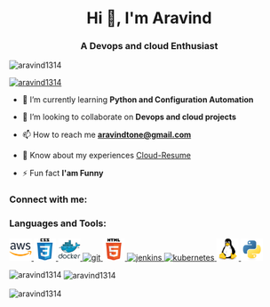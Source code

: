 <h1 align="center">Hi 👋, I'm Aravind</h1>
<h3 align="center">A Devops and cloud Enthusiast</h3>

<p align="left"> <img src="https://komarev.com/ghpvc/?username=aravind1314&label=Profile%20views&color=0e75b6&style=flat" alt="aravind1314" /> </p>

<p align="left"> <a href="https://github.com/ryo-ma/github-profile-trophy"><img src="https://github-profile-trophy.vercel.app/?username=aravind1314" alt="aravind1314" /></a> </p>

- 🌱 I’m currently learning **Python and Configuration Automation**

- 👯 I’m looking to collaborate on **Devops and cloud projects**

- 📫 How to reach me **aravindtone@gmail.com**

- 📄 Know about my experiences [Cloud-Resume](http://43.205.175.145:3000/)

- ⚡ Fun fact **I'am Funny**

<h3 align="left">Connect with me:</h3>
<p align="left">
</p>

<h3 align="left">Languages and Tools:</h3>
<p align="left"> <a href="https://aws.amazon.com" target="_blank" rel="noreferrer"> <img src="https://raw.githubusercontent.com/devicons/devicon/master/icons/amazonwebservices/amazonwebservices-original-wordmark.svg" alt="aws" width="40" height="40"/> </a> <a href="https://www.w3schools.com/css/" target="_blank" rel="noreferrer"> <img src="https://raw.githubusercontent.com/devicons/devicon/master/icons/css3/css3-original-wordmark.svg" alt="css3" width="40" height="40"/> </a> <a href="https://www.docker.com/" target="_blank" rel="noreferrer"> <img src="https://raw.githubusercontent.com/devicons/devicon/master/icons/docker/docker-original-wordmark.svg" alt="docker" width="40" height="40"/> </a> <a href="https://git-scm.com/" target="_blank" rel="noreferrer"> <img src="https://www.vectorlogo.zone/logos/git-scm/git-scm-icon.svg" alt="git" width="40" height="40"/> </a> <a href="https://www.w3.org/html/" target="_blank" rel="noreferrer"> <img src="https://raw.githubusercontent.com/devicons/devicon/master/icons/html5/html5-original-wordmark.svg" alt="html5" width="40" height="40"/> </a> <a href="https://www.jenkins.io" target="_blank" rel="noreferrer"> <img src="https://www.vectorlogo.zone/logos/jenkins/jenkins-icon.svg" alt="jenkins" width="40" height="40"/> </a> <a href="https://kubernetes.io" target="_blank" rel="noreferrer"> <img src="https://www.vectorlogo.zone/logos/kubernetes/kubernetes-icon.svg" alt="kubernetes" width="40" height="40"/> </a> <a href="https://www.linux.org/" target="_blank" rel="noreferrer"> <img src="https://raw.githubusercontent.com/devicons/devicon/master/icons/linux/linux-original.svg" alt="linux" width="40" height="40"/> </a> <a href="https://www.python.org" target="_blank" rel="noreferrer"> <img src="https://raw.githubusercontent.com/devicons/devicon/master/icons/python/python-original.svg" alt="python" width="40" height="40"/> </a> </p>

<p><img align="left" src="https://github-readme-stats.vercel.app/api/top-langs?username=aravind1314&show_icons=true&locale=en&layout=compact" alt="aravind1314" /></p>

<p>&nbsp;<img align="center" src="https://github-readme-stats.vercel.app/api?username=aravind1314&show_icons=true&locale=en" alt="aravind1314" /></p>

<p><img align="center" src="https://github-readme-streak-stats.herokuapp.com/?user=aravind1314&" alt="aravind1314" /></p>

